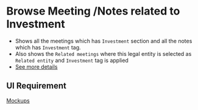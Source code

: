 # Browse Meeting /Notes related to Investment

- Shows all the meetings which has `Investment` section and all the notes which has `Investment` tag.
- Also shows the `Related meetings` where this legal entity is selected as `Related entity` and `Investment` tag is applied
- [See more details](../webapp/meeting-notes.md#communication)

## UI Requirement

[Mockups](https://drive.google.com/drive/u/0/folders/1Ggnh3PvN3TAZph1DP0znsAk48saXFFjk)

